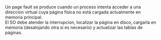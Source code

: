 Un page fault se produce cuando un proceso intenta acceder a una direccion virtual cuya página fisica no está cargada actualmente en memoria principal.  
El SO debe atender la interrupcion, localizar la página en disco, cargarla en memoria (desalojando otra si es necesario) y actualizar las tablas de páginas.